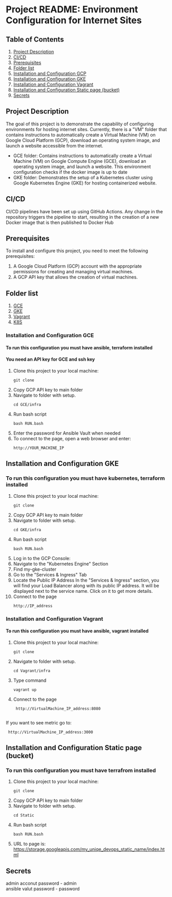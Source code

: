 # Project README: Environment Configuration for Internet Sites

## Table of Contents

1. [Project Description](#project-description)
2. [CI/CD](#cicd)
3. [Prerequisites](#prerequisites)
4. [Folder list](#folder-list)
5. [Installation and Configuration GCP](#installation-and-configuration-gce)
6. [Installation and Configuration GKE](#installation-and-configuration-gke)
7. [Installation and Configuration Vagrant](#installation-and-configuration-Vagrant)
8. [Installation and Configuration Static page (bucket)](#installation-and-configuration-static-page-bucket)
9. [Secrets](#secrets)

## Project Description
The goal of this project is to demonstrate the capability of configuring environments for hosting internet sites. Currently, there is a "VM" folder that contains instructions to automatically create a Virtual Machine (VM) on Google Cloud Platform (GCP), download an operating system image, and launch a website accessible from the internet. 

- GCE folder: Contains instructions to automatically create a Virtual Machine (VM) on Google Compute Engine (GCE), download an operating system image, and launch a website. This environment configuration checks if the docker image is up to date
- GKE folder: Demonstrates the setup of a Kubernetes cluster using Google Kubernetes Engine (GKE) for hosting containerized website.

## CI/CD
CI/CD pipelines have been set up using GitHub Actions. Any change in the repository triggers the pipeline to start, resulting in the creation of a new Docker image that is then published to Docker Hub

## Prerequisites
To install and configure this project, you need to meet the following prerequisites:

1. A Google Cloud Platform (GCP) account with the appropriate permissions for creating and managing virtual machines.
2. A GCP API key that allows the creation of virtual machines.

## Folder list
1. [GCE](#installation-and-Configuration-GCE)
2. [GKE](##installation-and-Configuration-GKE)
3. [Vagrant](##installation-and-Configuration-Vagrant)
4. [K8S](K8S/README.md)

### Installation and Configuration GCE
#### To run this configuration you must have ansible, terraform installed
#### You need an API key for GCE and ssh key

1. Clone this project to your local machine:
   ```shell
   git clone
2. Copy GCP API key to main folder
3. Navigate to folder with setup.
     ```shell
    cd GCE/infra
4. Run bash script
     ```shell
    bash RUN.bash
5. Enter the password for Ansible Vault when needed
6. To connect to the page, open a web browser and enter:
    ```shell
    http://YOUR_MACHINE_IP

## Installation and Configuration GKE
### To run this configuration you must have kubernetes, terraform installed

1. Clone this project to your local machine:
   ```shell
   git clone
2. Copy GCP API key to main folder
3. Navigate to folder with setup.
     ```shell
    cd GKE/infra
4. Run bash script
     ```shell
    bash RUN.bash
5. Log in to the GCP Console:
6. Navigate to the "Kubernetes Engine" Section
7. Find my-gke-cluster
8. Go to the "Services & Ingress" Tab
9. Locate the Public IP Address
    In the "Services & Ingress" section, you will find your Load Balancer along with its public IP address. It will be displayed next to the service name. Click on it to get more details.
10. Connect to the page
    ```shell
    http://IP_address

### Installation and Configuration Vagrant
#### To run this configuration you must have ansible, vagrant installed

1. Clone this project to your local machine:
   ```shell
   git clone
2. Navigate to folder with setup.
     ```shell
    cd Vagrant/infra
4. Type command
     ```shell
    vagrant up
5. Connect to the page
   ```shell
    http://VirtualMachine_IP_address:8080


If you want to see metric go to:
   ```shell
    http://VirtualMachine_IP_address:3000
   ```
## Installation and Configuration Static page (bucket)
### To run this configuration you must have terrafrom installed
1. Clone this project to your local machine:
   ```shell
   git clone
2. Copy GCP API key to main folder
3. Navigate to folder with setup.
     ```shell
    cd Static
4. Run bash script
     ```shell
    bash RUN.bash
5. URL to page is:  
    https://storage.googleapis.com/my_uniqe_devops_static_name/index.html

## Secrets
admin acconut password - admin  
ansible valut password - password
